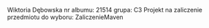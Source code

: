 Wiktoria Dębowska nr albumu: 21514 grupa: C3 
Projekt na zaliczenie przedmiotu do wyboru: ZaliczenieMaven
